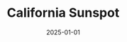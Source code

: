 ---
layout: track
title: California Sunspot
permalink: /tracks/california-sunspot/
description: "A StudioRich lo-fi track."
image: /assets/covers/california-sunspot.webp
date: 2025-01-01
duration: "110.71"
album: "Stranger Vibes"
mood: [Chill, Weightless]
genre: [lo-fi, glitch, electronic]
---